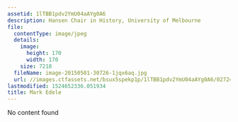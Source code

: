 ```yaml
---
assetid: 1lTBB1pdv2YmU04aAYg0A6
description: Hansen Chair in History, University of Melbourne
file:
  contentType: image/jpeg
  details:
    image:
      height: 170
      width: 170
    size: 7218
  fileName: image-20150501-30726-1jqx6aq.jpg
  url: //images.ctfassets.net/bsux5spekp1p/1lTBB1pdv2YmU04aAYg0A6/0272468216c7307a16850a172acbbd26/image-20150501-30726-1jqx6aq.jpg
lastmodified: 1524652336.051934
title: Mark Edele
---
```

No content found